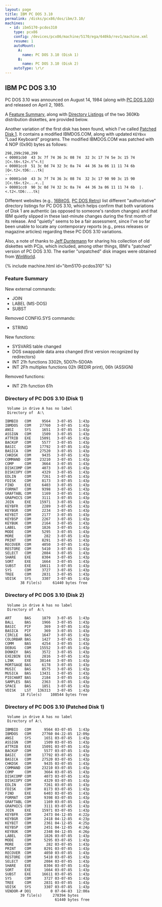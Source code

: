 ```yaml
---
layout: page
title: IBM PC DOS 3.10
permalink: /disks/pcx86/dos/ibm/3.10/
machines:
  - id: ibm5170-pcdos310
    type: pcx86
    config: /devices/pcx86/machine/5170/ega/640kb/rev1/machine.xml
    resume: 1
    autoMount:
      A:
        name: PC DOS 3.10 (Disk 1)
      B:
        name: PC DOS 3.10 (Disk 2)
    autoType: \r\r
---
```


IBM PC DOS 3.10
---------------

PC DOS 3.10 was announced on August 14, 1984 (along with [PC DOS 3.00](/disks/pcx86/dos/ibm/3.00/)) and released
on April 2, 1985.

A [Feature Summary](#feature-summary), along with [Directory Listings](#directory-of-pc-dos-310-disk-1) of the two
360Kb distribution diskettes, are provided below.

Another variation of the first disk has been found, which I've called [Patched Disk 1](#directory-of-pc-dos-310-patched-disk-1).
It contains a modified IBMDOS.COM, along with updated `KEYBxx` "Load Keyboard" programs.  The modified IBMDOS.COM was patched
with 4 NOP (0x90) bytes as follows:

    298,299c298,299
    < 00001cb0  43 3c 7f 74 36 3c 08 74  32 3c 17 74 5e 3c 15 74  |C<.t6<.t2<.t^<.t|
    < 00001cc0  51 3c 0d 74 32 3c 0a 74  44 36 3a 06 11 11 74 6b  |Q<.t2<.tD6:...tk|
    ---
    > 00001cb0  43 3c 7f 74 36 3c 08 74  32 3c 17 90 90 3c 15 90  |C<.t6<.t2<...<..|
    > 00001cc0  90 3c 0d 74 32 3c 0a 74  44 36 3a 06 11 11 74 6b  |.<.t2<.tD6:...tk|

Different websites (e.g.,
[16BitOS](http://16bitos.com/310ibm.htm),
[PC DOS Retro](https://sites.google.com/site/pcdosretro/disklistings#TOC-PCDOS310))
list different "authoritative" directory listings for PC DOS 3.10, which helps confirm that both variations of Disk 1
are authentic (as opposed to someone's random changes) and that IBM quietly slipped in these last-minute changes during
the first month of its release.  And "quietly" seems to be a fair assessment, since I've so far been unable to locate
any contemporary reports (e.g., press releases or magazine articles) regarding these PC DOS 3.10 variations.

Also, a note of thanks to [Jeff Duntemann](https://www.contrapositivediary.com/?p=2107) for sharing his collection
of old diskettes with PCjs, which included, among other things, IBM's "patched" version of PC DOS 3.10.  The earlier
"unpatched" disk images were obtained from [WinWorld](https://winworldpc.com/product/pc-dos/3x).

{% include machine.html id="ibm5170-pcdos310" %}

### Feature Summary

New external commands:

- JOIN
- LABEL (MS-DOS)
- SUBST

Removed CONFIG.SYS commands:

- STRING

New functions:

- SYSVARS table changed
- DOS swappable data area changed (first version recognized by redirectors)
- INT 21h functions 3302h, 5D07h-5D0Ah
- INT 2Fh multiplex functions 02h (REDIR print), 06h (ASSIGN)

Removed functions:

- INT 21h function 61h

### Directory of PC DOS 3.10 (Disk 1)

	 Volume in drive A has no label
	 Directory of  A:\
	
	IBMBIO   COM     9564   3-07-85   1:43p
	IBMDOS   COM    27760   3-07-85   1:43p
	ANSI     SYS     1651   3-07-85   1:43p
	ASSIGN   COM     1509   3-07-85   1:43p
	ATTRIB   EXE    15091   3-07-85   1:43p
	BACKUP   COM     5577   3-07-85   1:43p
	BASIC    COM    17792   3-07-85   1:43p
	BASICA   COM    27520   3-07-85   1:43p
	CHKDSK   COM     9435   3-07-85   1:43p
	COMMAND  COM    23210   3-07-85   1:43p
	COMP     COM     3664   3-07-85   1:43p
	DISKCOMP COM     4073   3-07-85   1:43p
	DISKCOPY COM     4329   3-07-85   1:43p
	EDLIN    COM     7261   3-07-85   1:43p
	FDISK    COM     8173   3-07-85   1:43p
	FIND     EXE     6403   3-07-85   1:43p
	FORMAT   COM     9398   3-07-85   1:43p
	GRAFTABL COM     1169   3-07-85   1:43p
	GRAPHICS COM     3111   3-07-85   1:43p
	JOIN     EXE    15971   3-07-85   1:43p
	KEYBFR   COM     2289   3-07-85   1:43p
	KEYBGR   COM     2234   3-07-85   1:43p
	KEYBIT   COM     2177   3-07-85   1:43p
	KEYBSP   COM     2267   3-07-85   1:43p
	KEYBUK   COM     2164   3-07-85   1:43p
	LABEL    COM     1826   3-07-85   1:43p
	MODE     COM     5295   3-07-85   1:43p
	MORE     COM      282   3-07-85   1:43p
	PRINT    COM     8291   3-07-85   1:43p
	RECOVER  COM     4050   3-07-85   1:43p
	RESTORE  COM     5410   3-07-85   1:43p
	SELECT   COM     2084   3-07-85   1:43p
	SHARE    EXE     8304   3-07-85   1:43p
	SORT     EXE     1664   3-07-85   1:43p
	SUBST    EXE    16611   3-07-85   1:43p
	SYS      COM     3727   3-07-85   1:43p
	TREE     COM     2831   3-07-85   1:43p
	VDISK    SYS     3307   3-07-85   1:43p
	       38 File(s)     61440 bytes free

### Directory of PC DOS 3.10 (Disk 2)

	 Volume in drive A has no label
	 Directory of  A:\
	
	ART      BAS     1879   3-07-85   1:43p
	BALL     BAS     1966   3-07-85   1:43p
	BASIC    PIF      369   3-07-85   1:43p
	BASICA   PIF      369   3-07-85   1:43p
	CIRCLE   BAS     1647   3-07-85   1:43p
	COLORBAR BAS     1427   3-07-85   1:43p
	COMM     BAS     4254   3-07-85   1:43p
	DEBUG    COM    15552   3-07-85   1:43p
	DONKEY   BAS     3572   3-07-85   1:43p
	EXE2BIN  EXE     2816   3-07-85   1:43p
	LINK     EXE    38144   3-07-85   1:43p
	MORTGAGE BAS     6178   3-07-85   1:43p
	MUSIC    BAS     8575   3-07-85   1:43p
	MUSICA   BAS    13431   3-07-85   1:43p
	PIECHART BAS     2184   3-07-85   1:43p
	SAMPLES  BAS     2363   3-07-85   1:43p
	SPACE    BAS     1851   3-07-85   1:43p
	VDISK    LST   136313   3-07-85   1:43p
	       18 File(s)    108544 bytes free

### Directory of PC DOS 3.10 (Patched Disk 1)

     Volume in drive A has no label
     Directory of A:\

    IBMBIO   COM      9564 03-07-85   1:43p
    IBMDOS   COM     27760 04-22-85  12:09p
    ANSI     SYS      1651 03-07-85   1:43p
    ASSIGN   COM      1509 03-07-85   1:43p
    ATTRIB   EXE     15091 03-07-85   1:43p
    BACKUP   COM      5577 03-07-85   1:43p
    BASIC    COM     17792 03-07-85   1:43p
    BASICA   COM     27520 03-07-85   1:43p
    CHKDSK   COM      9435 03-07-85   1:43p
    COMMAND  COM     23210 03-07-85   1:43p
    COMP     COM      3664 03-07-85   1:43p
    DISKCOMP COM      4073 03-07-85   1:43p
    DISKCOPY COM      4329 03-07-85   1:43p
    EDLIN    COM      7261 03-07-85   1:43p
    FDISK    COM      8173 03-07-85   1:43p
    FIND     EXE      6403 03-07-85   1:43p
    FORMAT   COM      9398 03-07-85   1:43p
    GRAFTABL COM      1169 03-07-85   1:43p
    GRAPHICS COM      3111 03-07-85   1:43p
    JOIN     EXE     15971 03-07-85   1:43p
    KEYBFR   COM      2473 04-12-85   4:22p
    KEYBGR   COM      2418 04-12-85   4:23p
    KEYBIT   COM      2361 04-12-85   4:25p
    KEYBSP   COM      2451 04-12-85   4:24p
    KEYBUK   COM      2348 04-12-85   4:26p
    LABEL    COM      1826 03-07-85   1:43p
    MODE     COM      5295 03-07-85   1:43p
    MORE     COM       282 03-07-85   1:43p
    PRINT    COM      8291 03-07-85   1:43p
    RECOVER  COM      4050 03-07-85   1:43p
    RESTORE  COM      5410 03-07-85   1:43p
    SELECT   COM      2084 03-07-85   1:43p
    SHARE    EXE      8304 03-07-85   1:43p
    SORT     EXE      1664 03-07-85   1:43p
    SUBST    EXE     16611 03-07-85   1:43p
    SYS      COM      3727 03-07-85   1:43p
    TREE     COM      2831 03-07-85   1:43p
    VDISK    SYS      3307 03-07-85   1:43p
    VENDOR-# DO1         0 07-04-83  12:00a
           39 file(s)     278394 bytes
                           61440 bytes free
